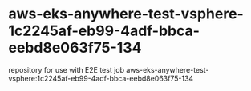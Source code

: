 # aws-eks-anywhere-test-vsphere-1c2245af-eb99-4adf-bbca-eebd8e063f75-134
repository for use with E2E test job aws-eks-anywhere-test-vsphere:1c2245af-eb99-4adf-bbca-eebd8e063f75-134
